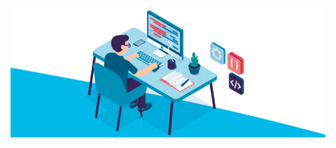 [![MasterHead](https://raw.githubusercontent.com/Azael-Dev/Azael-Dev/master/coding.gif)](https://www.aryansaini.me/)



